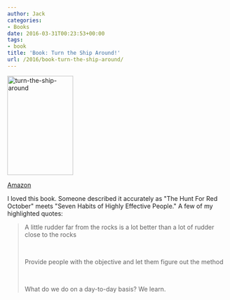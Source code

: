 ```yaml
---
author: Jack
categories:
- Books
date: 2016-03-31T00:23:53+00:00
tags:
- book
title: 'Book: Turn the Ship Around!'
url: /2016/book-turn-the-ship-around/
---
```


<img class="alignnone wp-image-5043" src="/img/2016/03/turn-the-ship-around.jpg" alt="turn-the-ship-around" width="150" height="226" />

[Amazon][1]

I loved this book. Someone described it accurately as "The Hunt For Red October" meets "Seven Habits of Highly Effective People." A few of my highlighted quotes:

> A little rudder far from the rocks is a lot better than a lot of rudder close to the rocks
> 
> &nbsp;
> 
> Provide people with the objective and let them figure out the method
> 
> &nbsp;
> 
> What do we do on a day-to-day basis? We learn.

 [1]: http://www.amazon.com/Turn-Ship-Around-Turning-Followers/dp/1591846404/ref=sr_1_1?s=books&ie=UTF8&qid=1459383206&sr=1-1&keywords=turn+the+ship+around